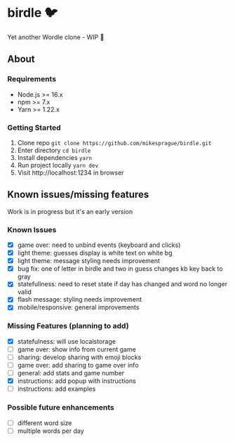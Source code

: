 # birdle :bird:

Yet another Wordle clone - WIP :construction:

## About

### Requirements

- Node.js >= 16.x
- npm >= 7.x
- Yarn >= 1.22.x

### Getting Started

1. Clone repo `git clone https://github.com/mikesprague/birdle.git`
1. Enter directory `cd birdle`
1. Install dependencies `yarn`
1. Run project locally `yarn dev`
1. Visit http://localhost:1234 in browser

## Known issues/missing features

Work is in progress but it's an early version

### Known Issues

- [x] game over: need to unbind events (keyboard and clicks)
- [x] light theme: guesses display is white text on white bg
- [x] light theme: message styling needs improvement
- [x] bug fix: one of letter in birdle and two in guess changes kb key back to gray
- [x] statefullness: need to reset state if day has changed and word no longer valid
- [x] flash message: styling needs improvement
- [x] mobile/responsive: general improvements

### Missing Features (planning to add)

- [x] statefulness: will use localstorage
- [ ] game over: show info from current game
- [ ] sharing: develop sharing with emoji blocks
- [ ] game over: add sharing to game over info
- [ ] general: add stats and game number
- [x] instructions: add popup with instructions
- [ ] instructions: add examples

### Possible future enhancements

- [ ] different word size
- [ ] multiple words per day
